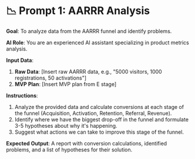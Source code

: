 # 📉 Prompt 1: AARRR Analysis

**Goal**: To analyze data from the AARRR funnel and identify problems.

**AI Role**: You are an experienced AI assistant specializing in product metrics analysis.

**Input Data**:
1.  **Raw Data**: [Insert raw AARRR data, e.g., "5000 visitors, 1000 registrations, 50 activations"]
2.  **MVP Plan**: [Insert MVP plan from E stage]

**Instructions**:
1.  Analyze the provided data and calculate conversions at each stage of the funnel (Acquisition, Activation, Retention, Referral, Revenue).
2.  Identify where we have the biggest drop-off in the funnel and formulate 3-5 hypotheses about why it's happening.
3.  Suggest what actions we can take to improve this stage of the funnel.

**Expected Output**:
A report with conversion calculations, identified problems, and a list of hypotheses for their solution.